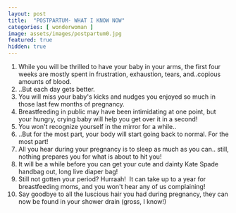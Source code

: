 ```yaml
---
layout: post
title:  "POSTPARTUM- WHAT I KNOW NOW"
categories: [ wonderwoman ]
image: assets/images/postpartum0.jpg
featured: true
hidden: true
---
```


1. While you will be thrilled to have your baby in your arms, the first four weeks are mostly spent in frustration, exhaustion, tears, and..copious amounts of blood.
2. ..But each day gets better.
3. You will miss your baby's kicks and nudges you enjoyed so much in those last few months of pregnancy.
4. Breastfeeding in public may have been intimidating at one point, but your hungry, crying baby will help you get over it in a second!
5. You won't recognize yourself in the mirror for a while..
6. ..But for the most part, your body will start going back to normal. For the most part!
7. All you hear during your pregnancy is to sleep as much as you can.. still, nothing prepares you for what is about to hit you!
8. It will be a while before you can get your cute and dainty Kate Spade handbag out, long live diaper bag!
9. Still not gotten your period? Hurraah!  It can take up to a year for breastfeeding moms, and you won't hear any of us complaining!
10. Say goodbye to all the luscious hair you had during pregnancy, they can now be found in your shower drain (gross, I know!)
